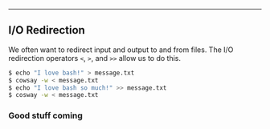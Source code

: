 ---

I/O Redirection
---------------

We often want to redirect input and output to and from files. The I/O redirection operators `<`, `>`, and `>>` allow us to do this.

~~~ bash
$ echo "I love bash!" > message.txt
$ cowsay -w < message.txt
$ echo "I love bash so much!" >> message.txt
$ cosway -w < message.txt
~~~

<!--more-->

### Good stuff coming  
